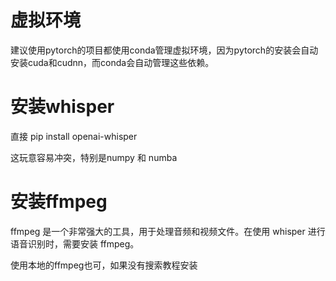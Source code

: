 # 虚拟环境
建议使用pytorch的项目都使用conda管理虚拟环境，因为pytorch的安装会自动安装cuda和cudnn，而conda会自动管理这些依赖。
# 安装whisper
直接 pip install openai-whisper  

这玩意容易冲突，特别是numpy 和 numba

# 安装ffmpeg
ffmpeg 是一个非常强大的工具，用于处理音频和视频文件。在使用 whisper 进行语音识别时，需要安装 ffmpeg。

使用本地的ffmpeg也可，如果没有搜索教程安装
